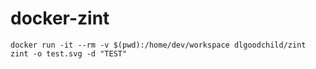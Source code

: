 # docker-zint

```
docker run -it --rm -v $(pwd):/home/dev/workspace dlgoodchild/zint zint -o test.svg -d "TEST"
```
